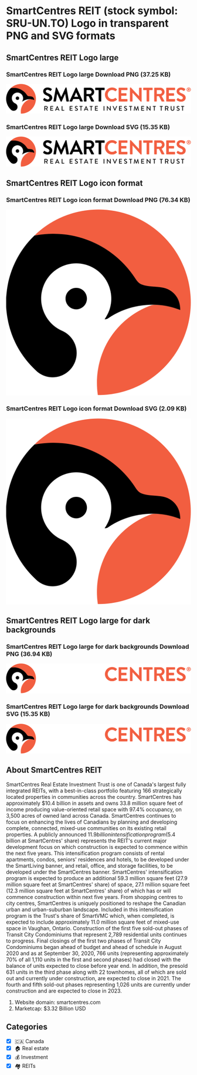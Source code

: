 # SmartCentres REIT (stock symbol: SRU-UN.TO) Logo in transparent PNG and SVG formats

## SmartCentres REIT Logo large

### SmartCentres REIT Logo large Download PNG (37.25 KB)

![SmartCentres REIT Logo large Download PNG (37.25 KB)](/img/orig/SRU-UN.TO_BIG-f30d73b9.png)

### SmartCentres REIT Logo large Download SVG (15.35 KB)

![SmartCentres REIT Logo large Download SVG (15.35 KB)](/img/orig/SRU-UN.TO_BIG-48991c82.svg)

## SmartCentres REIT Logo icon format

### SmartCentres REIT Logo icon format Download PNG (76.34 KB)

![SmartCentres REIT Logo icon format Download PNG (76.34 KB)](/img/orig/SRU-UN.TO-ef09ddc6.png)

### SmartCentres REIT Logo icon format Download SVG (2.09 KB)

![SmartCentres REIT Logo icon format Download SVG (2.09 KB)](/img/orig/SRU-UN.TO-f79df845.svg)

## SmartCentres REIT Logo large for dark backgrounds

### SmartCentres REIT Logo large for dark backgrounds Download PNG (36.94 KB)

![SmartCentres REIT Logo large for dark backgrounds Download PNG (36.94 KB)](/img/orig/SRU-UN.TO_BIG.D-d1eea9b2.png)

### SmartCentres REIT Logo large for dark backgrounds Download SVG (15.35 KB)

![SmartCentres REIT Logo large for dark backgrounds Download SVG (15.35 KB)](/img/orig/SRU-UN.TO_BIG.D-ba5c08bf.svg)

## About SmartCentres REIT

SmartCentres Real Estate Investment Trust is one of Canada's largest fully integrated REITs, with a best-in-class portfolio featuring 166 strategically located properties in communities across the country. SmartCentres has approximately $10.4 billion in assets and owns 33.8 million square feet of income producing value-oriented retail space with 97.4% occupancy, on 3,500 acres of owned land across Canada. SmartCentres continues to focus on enhancing the lives of Canadians by planning and developing complete, connected, mixed-use communities on its existing retail properties. A publicly announced $11.9 billion intensification program ($5.4 billion at SmartCentres' share) represents the REIT's current major development focus on which construction is expected to commence within the next five years. This intensification program consists of rental apartments, condos, seniors' residences and hotels, to be developed under the SmartLiving banner, and retail, office, and storage facilities, to be developed under the SmartCentres banner. SmartCentres' intensification program is expected to produce an additional 59.3 million square feet (27.9 million square feet at SmartCentres' share) of space, 27.1 million square feet (12.3 million square feet at SmartCentres' share) of which has or will commence construction within next five years. From shopping centres to city centres, SmartCentres is uniquely positioned to reshape the Canadian urban and urban-suburban landscape. Included in this intensification program is the Trust's share of SmartVMC which, when completed, is expected to include approximately 11.0 million square feet of mixed-use space in Vaughan, Ontario. Construction of the first five sold-out phases of Transit City Condominiums that represent 2,789 residential units continues to progress. Final closings of the first two phases of Transit City Condominiums began ahead of budget and ahead of schedule in August 2020 and as at September 30, 2020, 766 units (representing approximately 70% of all 1,110 units in the first and second phases) had closed with the balance of units expected to close before year end. In addition, the presold 631 units in the third phase along with 22 townhomes, all of which are sold out and currently under construction, are expected to close in 2021. The fourth and fifth sold-out phases representing 1,026 units are currently under construction and are expected to close in 2023.

1. Website domain: smartcentres.com
2. Marketcap: $3.32 Billion USD


## Categories
- [x] 🇨🇦 Canada
- [x] 🏠 Real estate
- [x] 💰 Investment
- [x] 🏘️ REITs

